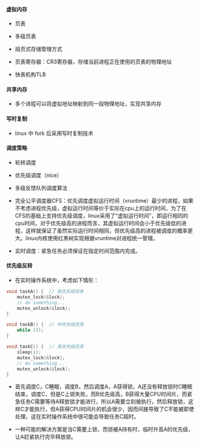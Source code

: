 #### 虚拟内存

- 页表

- 多级页表

- 段页式存储管理方式

- 页表寄存器：CR3寄存器，存储当前进程正在使用的页表的物理地址

- 快表机构TLB

#### 共享内存

- 多个进程可以将虚拟地址映射到同一段物理地址，实现共享内存

#### 写时复制

- linux 中 fork 后采用写时复制技术

#### 调度策略

- 轮转调度

- 优先级调度（nice）

- 多级反馈队列调度算法

- 完全公平调度器CFS：优先调度虚拟运行时间（vruntime）最少的进程，如果不考虑进程优先级，虚拟运行时间等价于实际在cpu上的运行时间，为了在CFS的基础上支持优先级调度，linux采用了"虚拟运行时间"，即运行相同的cpu时间，对于优先级高的进程而言，其虚拟运行时间会小于优先级低的进程，这样就保证了虽然实际运行时间相同，但优先级高的进程被调度的概率更大。linux内核使用红黑树实现根据vruntime对进程统一管理。

- 实时调度：紧急任务必须保证在指定时间范围内完成。

#### 优先级反转

- 在实时操作系统中，考虑如下情形：

```c
void taskA() {  // 低优先级任务
    mutex_lock(&lock);
    // do something...
    mutex_unlock(&lock);
}

void taskB() {  // 中优先级任务
    while (1);
}

void taskC() {  // 高优先级任务
    sleep(1);
    mutex_lock(&lock);
    // do something...
    mutex_unlock(&lock);
}
```

- 首先调度C，C睡眠，调度B，然后调度A，A获得锁，A还没有释放锁时C睡眠结束，调度C，但是C上锁失败，而B优先级高，B获得大量CPU时间片，而紧急任务C需要等待A释放锁才能进行，所以A需要立刻被执行，然后释放锁，这样C才能执行，但A获得CPU时间片的机会很少，因而间接导致了C不能被即使处理，这在实时操作系统中很可能会导致任务C超时。

- 一种可能的解决方案是当C需要上锁，而锁被A持有时，临时升高A的优先级，让A赶紧执行完毕释放锁。
